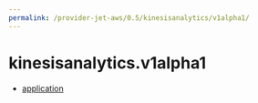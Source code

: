```yaml
---
permalink: /provider-jet-aws/0.5/kinesisanalytics/v1alpha1/
---
```


# kinesisanalytics.v1alpha1



* [application](application.md)